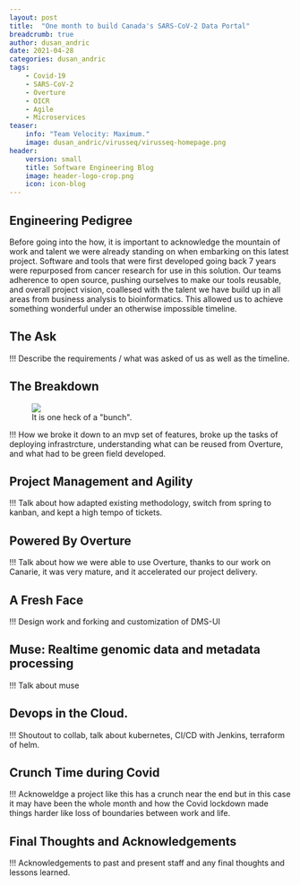 ```yaml
---
layout: post
title:  "One month to build Canada's SARS-CoV-2 Data Portal"
breadcrumb: true
author: dusan_andric
date: 2021-04-28
categories: dusan_andric
tags:
    - Covid-19
    - SARS-CoV-2
    - Overture
    - OICR
    - Agile
    - Microservices
teaser:
    info: "Team Velocity: Maximum."  
    image: dusan_andric/virusseq/virusseq-homepage.png
header: 
    version: small
    title: Software Engineering Blog
    image: header-logo-crop.png
    icon: icon-blog
---
```


## Engineering Pedigree

Before going into the how, it is important to acknowledge the mountain of work and talent we were already standing on when embarking on this latest project. Software and tools that were first developed going back 7 years were repurposed from cancer research for use in this solution. Our teams adherence to open source, pushing ourselves to make our tools reusable, and overall project vision, coallesed with the talent we have build up in all areas from business analysis to bioinformatics. This allowed us to achieve something wonderful under an otherwise impossible timeline. 

## The Ask

!!! Describe the requirements / what was asked of us as well as the timeline. 

## The Breakdown

<figure>
    <img src="{{site.urlimg}}dusan_andric/virusseq/bunch_of_opensource.jpg" />
    <figcaption>It is one heck of a "bunch".</figcaption>
</figure>

!!! How we broke it down to an mvp set of features, broke up the tasks of deploying infrastrcture, 
understanding what can be reused from Overture, and what had to be green field developed. 

## Project Management and Agility

!!! Talk about how adapted existing methodology, switch from spring to kanban, and kept a high tempo of tickets. 

## Powered By Overture

!!! Talk about how we were able to use Overture, thanks to our work on Canarie, it was very mature, and it
accelerated our project delivery.

## A Fresh Face

!!! Design work and forking and customization of DMS-UI

## Muse: Realtime genomic data and metadata processing

!!! Talk about muse

## Devops in the Cloud.

!!! Shoutout to collab, talk about kubernetes, CI/CD with Jenkins, terraform of helm. 

## Crunch Time during Covid

!!! Acknoweldge a project like this has a crunch near the end but in this case it may have been the whole month and how the Covid lockdown made things harder like loss of boundaries between work and life. 

## Final Thoughts and Acknowledgements

!!! Acknowledgements to past and present staff and any final thoughts and lessons learned. 
